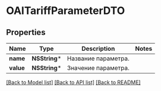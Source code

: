 # OAITariffParameterDTO

## Properties
Name | Type | Description | Notes
------------ | ------------- | ------------- | -------------
**name** | **NSString*** | Название параметра. | 
**value** | **NSString*** | Значение параметра. | 

[[Back to Model list]](../README.md#documentation-for-models) [[Back to API list]](../README.md#documentation-for-api-endpoints) [[Back to README]](../README.md)


